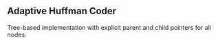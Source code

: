 ## Adaptive Huffman Coder
Tree-based implementation with explicit parent and child pointers for all nodes.
